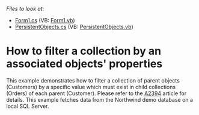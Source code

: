 <!-- default file list -->
*Files to look at*:

* [Form1.cs](./CS/Form1.cs) (VB: [Form1.vb](./VB/Form1.vb))
* [PersistentObjects.cs](./CS/PersistentObjects.cs) (VB: [PersistentObjects.vb](./VB/PersistentObjects.vb))
<!-- default file list end -->
# How to filter a collection by an associated objects' properties


<p>This example demonstrates how to filter a collection of parent objects (Customers) by a specific value which must exist in child collections (Orders) of each parent (Customer). Please refer to the <a href="https://www.devexpress.com/Support/Center/p/A2394">A2394</a> article for details. This example fetches data from the Northwind demo database on a local SQL Server.</p>

<br/>


